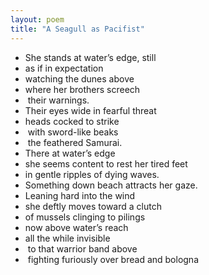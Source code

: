 ```yaml
---
layout: poem
title: "A Seagull as Pacifist"
---
```


- She stands at water’s edge, still 
- as if in expectation 
- watching the dunes above
- where her brothers screech
-  their warnings. 
- Their eyes wide in fearful threat 
- heads cocked to strike
-  with sword-like beaks
-  the feathered Samurai. 
- There at water’s edge 
- she seems content to rest her tired feet 
- in gentle ripples of dying waves. 
- Something down beach attracts her gaze. 
- Leaning hard into the wind 
- she deftly moves toward a clutch 
- of mussels clinging to pilings 
- now above water’s reach 
- all the while invisible
-  to that warrior band above
-  fighting furiously over bread and bologna